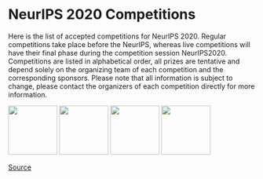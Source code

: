 # NeurIPS 2020 Competitions

Here is the list of accepted competitions for NeurIPS 2020. Regular competitions take place before the NeurIPS, whereas live competitions will have their final phase during the competition session NeurIPS2020.  Competitions are listed in alphabetical order, all prizes are tentative and depend solely on the organizing team of each competition and the corresponding sponsors. Please note that all information is subject to change, please contact the organizers of each competition directly for more information.


<p float="center">
  <img src="https://github.com/Machine-Learning-Tokyo/AI-ML-Newsletter/blob/master/images/mineRL1.gif" width="100" />
  <img src="https://github.com/Machine-Learning-Tokyo/AI-ML-Newsletter/blob/master/images/mineRL2.gif" width="100" /> 
  <img src="https://github.com/Machine-Learning-Tokyo/AI-ML-Newsletter/blob/master/images/mineRL3.gif" width="100" />
  <img src="https://github.com/Machine-Learning-Tokyo/AI-ML-Newsletter/blob/master/images/mineRL4.gif" width="100" />
</p>

[Source](http://minerl.io/competition/)


